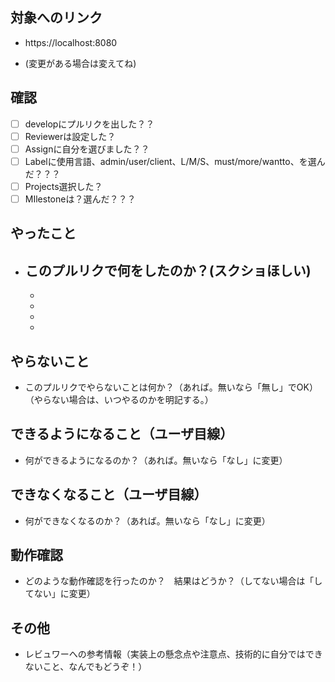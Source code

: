 ## 対象へのリンク
* https://localhost:8080
- (変更がある場合は変えてね)
## 確認
  - [ ] developにプルリクを出した？？
  - [ ] Reviewerは設定した？
  - [ ] Assignに自分を選びました？？
  - [ ] Labelに使用言語、admin/user/client、L/M/S、must/more/wantto、を選んだ？？？
  - [ ] Projects選択した？
  - [ ] MIlestoneは？選んだ？？？
## やったこと

* このプルリクで何をしたのか？(スクショほしい)
  - 
  - 
  - 
  - 
  - 

## やらないこと

* このプルリクでやらないことは何か？（あれば。無いなら「無し」でOK）（やらない場合は、いつやるのかを明記する。）

## できるようになること（ユーザ目線）

* 何ができるようになるのか？（あれば。無いなら「なし」に変更）

## できなくなること（ユーザ目線）

* 何ができなくなるのか？（あれば。無いなら「なし」に変更）

## 動作確認

* どのような動作確認を行ったのか？　結果はどうか？（してない場合は「してない」に変更）

## その他

* レビュワーへの参考情報（実装上の懸念点や注意点、技術的に自分ではできないこと、なんでもどうぞ！）